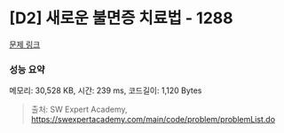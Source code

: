 # [D2] 새로운 불면증 치료법 - 1288 

[문제 링크](https://swexpertacademy.com/main/code/problem/problemDetail.do?contestProbId=AV18_yw6I9MCFAZN) 

### 성능 요약

메모리: 30,528 KB, 시간: 239 ms, 코드길이: 1,120 Bytes



> 출처: SW Expert Academy, https://swexpertacademy.com/main/code/problem/problemList.do